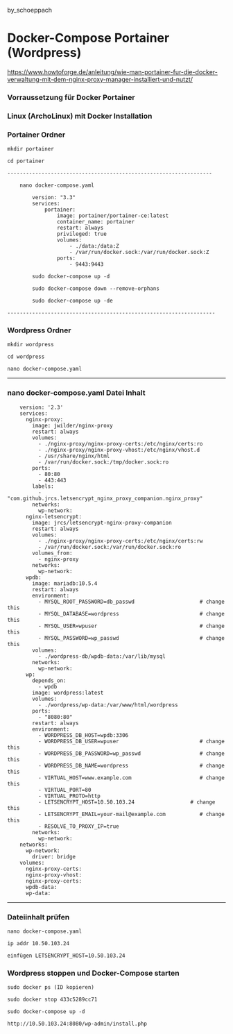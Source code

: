 by_schoeppach

# Docker-Compose Portainer (Wordpress)

https://www.howtoforge.de/anleitung/wie-man-portainer-fur-die-docker-verwaltung-mit-dem-nginx-proxy-manager-installiert-und-nutzt/

### Vorraussetzung für Docker Portainer
  
### Linux (ArchoLinux) mit Docker Installation

### Portainer Ordner

	mkdir portainer

	cd portainer
	
	------------------------------------------------------------------

		nano docker-compose.yaml

			version: "3.3"
			services:
				portainer:
					image: portainer/portainer-ce:latest
					container_name: portainer
					restart: always
					privileged: true
					volumes:
						- ./data:/data:Z
						- /var/run/docker.sock:/var/run/docker.sock:Z
					ports:
						- 9443:9443

			sudo docker-compose up -d

			sudo docker-compose down --remove-orphans

			sudo docker-compose up -de
			
	-------------------------------------------------------------------		

### Wordpress Ordner

	mkdir wordpress

	cd wordpress

	nano docker-compose.yaml

--------------------------------------------------------------------------

### nano docker-compose.yaml Datei Inhalt
	 
		version: '2.3'
		services:
		  nginx-proxy:
			image: jwilder/nginx-proxy
			restart: always
			volumes:
			  - ./nginx-proxy/nginx-proxy-certs:/etc/nginx/certs:ro
			  - ./nginx-proxy/nginx-proxy-vhost:/etc/nginx/vhost.d
			  - /usr/share/nginx/html
			  - /var/run/docker.sock:/tmp/docker.sock:ro
			ports:
			  - 80:80
			  - 443:443
			labels:
			  - "com.github.jrcs.letsencrypt_nginx_proxy_companion.nginx_proxy"
			networks:
			  wp-network:
		  nginx-letsencrypt:
			image: jrcs/letsencrypt-nginx-proxy-companion
			restart: always
			volumes:
			  - ./nginx-proxy/nginx-proxy-certs:/etc/nginx/certs:rw
			  - /var/run/docker.sock:/var/run/docker.sock:ro
			volumes_from:
			  - nginx-proxy
			networks:
			  wp-network:
		  wpdb:
			image: mariadb:10.5.4
			restart: always
			environment:
			  - MYSQL_ROOT_PASSWORD=db_passwd                     # change this
			  - MYSQL_DATABASE=wordpress                          # change this
			  - MYSQL_USER=wpuser                                 # change this
			  - MYSQL_PASSWORD=wp_passwd                          # change this
			volumes:
			  - ./wordpress-db/wpdb-data:/var/lib/mysql
			networks:
			  wp-network:
		  wp:
			depends_on:
			  - wpdb
			image: wordpress:latest
			volumes:
			  - ./wordpress/wp-data:/var/www/html/wordpress
			ports:
			  - "8080:80"
			restart: always
			environment:
			  - WORDPRESS_DB_HOST=wpdb:3306
			  - WORDPRESS_DB_USER=wpuser                          # change this
			  - WORDPRESS_DB_PASSWORD=wp_passwd                   # change this
			  - WORDPRESS_DB_NAME=wordpress                       # change this
			  - VIRTUAL_HOST=www.example.com                      # change this
			  - VIRTUAL_PORT=80
			  - VIRTUAL_PROTO=http
			  - LETSENCRYPT_HOST=10.50.103.24                  # change this
			  - LETSENCRYPT_EMAIL=your-mail@example.com           # change this
			  - RESOLVE_TO_PROXY_IP=true
			networks:
			  wp-network:
		networks:
		  wp-network:
			driver: bridge
		volumes:
		  nginx-proxy-certs:
		  nginx-proxy-vhost:
		  nginx-proxy-certs:
		  wpdb-data:
		  wp-data:
		 
----------------------------------------------------------------------------------
 
### Dateiinhalt prüfen

	nano docker-compose.yaml

	ip addr 10.50.103.24
	
	einfügen LETSENCRYPT_HOST=10.50.103.24 
	
	
### Wordpress stoppen und Docker-Compose starten

	sudo docker ps (ID kopieren)
	
	sudo docker stop 433c5289cc71
	
	sudo docker-compose up -d
	
	http://10.50.103.24:8080/wp-admin/install.php
	




